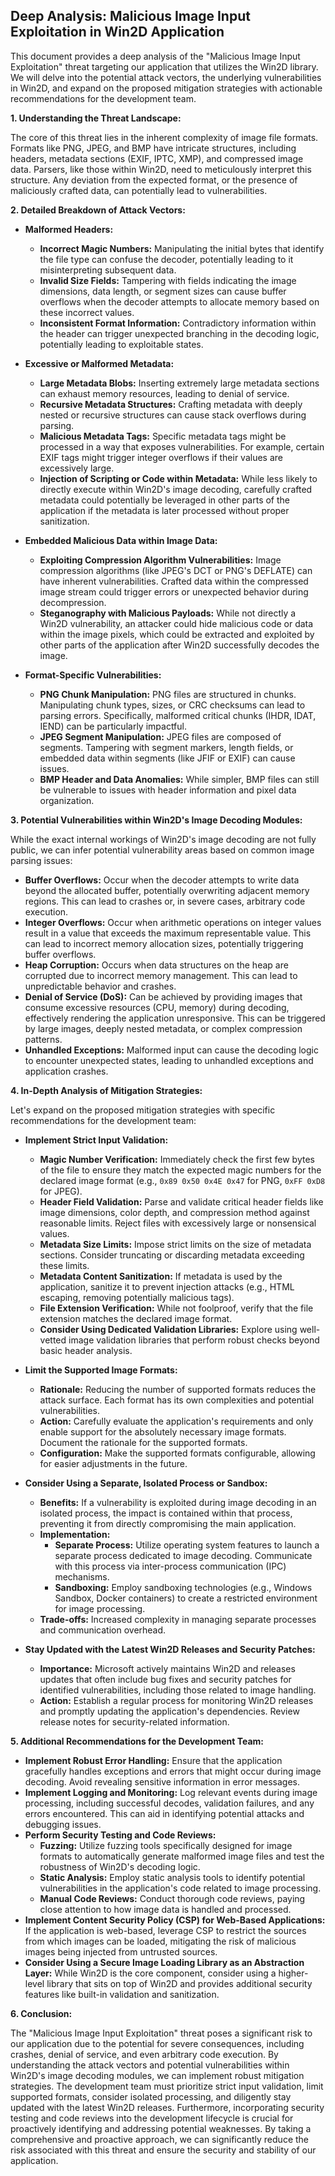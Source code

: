 ## Deep Analysis: Malicious Image Input Exploitation in Win2D Application

This document provides a deep analysis of the "Malicious Image Input Exploitation" threat targeting our application that utilizes the Win2D library. We will delve into the potential attack vectors, the underlying vulnerabilities in Win2D, and expand on the proposed mitigation strategies with actionable recommendations for the development team.

**1. Understanding the Threat Landscape:**

The core of this threat lies in the inherent complexity of image file formats. Formats like PNG, JPEG, and BMP have intricate structures, including headers, metadata sections (EXIF, IPTC, XMP), and compressed image data. Parsers, like those within Win2D, need to meticulously interpret this structure. Any deviation from the expected format, or the presence of maliciously crafted data, can potentially lead to vulnerabilities.

**2. Detailed Breakdown of Attack Vectors:**

* **Malformed Headers:**
    * **Incorrect Magic Numbers:**  Manipulating the initial bytes that identify the file type can confuse the decoder, potentially leading to it misinterpreting subsequent data.
    * **Invalid Size Fields:**  Tampering with fields indicating the image dimensions, data length, or segment sizes can cause buffer overflows when the decoder attempts to allocate memory based on these incorrect values.
    * **Inconsistent Format Information:**  Contradictory information within the header can trigger unexpected branching in the decoding logic, potentially leading to exploitable states.

* **Excessive or Malformed Metadata:**
    * **Large Metadata Blobs:**  Inserting extremely large metadata sections can exhaust memory resources, leading to denial of service.
    * **Recursive Metadata Structures:**  Crafting metadata with deeply nested or recursive structures can cause stack overflows during parsing.
    * **Malicious Metadata Tags:**  Specific metadata tags might be processed in a way that exposes vulnerabilities. For example, certain EXIF tags might trigger integer overflows if their values are excessively large.
    * **Injection of Scripting or Code within Metadata:** While less likely to directly execute within Win2D's image decoding, carefully crafted metadata could potentially be leveraged in other parts of the application if the metadata is later processed without proper sanitization.

* **Embedded Malicious Data within Image Data:**
    * **Exploiting Compression Algorithm Vulnerabilities:**  Image compression algorithms (like JPEG's DCT or PNG's DEFLATE) can have inherent vulnerabilities. Crafted data within the compressed image stream could trigger errors or unexpected behavior during decompression.
    * **Steganography with Malicious Payloads:** While not directly a Win2D vulnerability, an attacker could hide malicious code or data within the image pixels, which could be extracted and exploited by other parts of the application after Win2D successfully decodes the image.

* **Format-Specific Vulnerabilities:**
    * **PNG Chunk Manipulation:**  PNG files are structured in chunks. Manipulating chunk types, sizes, or CRC checksums can lead to parsing errors. Specifically, malformed critical chunks (IHDR, IDAT, IEND) can be particularly impactful.
    * **JPEG Segment Manipulation:**  JPEG files are composed of segments. Tampering with segment markers, length fields, or embedded data within segments (like JFIF or EXIF) can cause issues.
    * **BMP Header and Data Anomalies:**  While simpler, BMP files can still be vulnerable to issues with header information and pixel data organization.

**3. Potential Vulnerabilities within Win2D's Image Decoding Modules:**

While the exact internal workings of Win2D's image decoding are not fully public, we can infer potential vulnerability areas based on common image parsing issues:

* **Buffer Overflows:**  Occur when the decoder attempts to write data beyond the allocated buffer, potentially overwriting adjacent memory regions. This can lead to crashes or, in severe cases, arbitrary code execution.
* **Integer Overflows:**  Occur when arithmetic operations on integer values result in a value that exceeds the maximum representable value. This can lead to incorrect memory allocation sizes, potentially triggering buffer overflows.
* **Heap Corruption:**  Occurs when data structures on the heap are corrupted due to incorrect memory management. This can lead to unpredictable behavior and crashes.
* **Denial of Service (DoS):**  Can be achieved by providing images that consume excessive resources (CPU, memory) during decoding, effectively rendering the application unresponsive. This can be triggered by large images, deeply nested metadata, or complex compression patterns.
* **Unhandled Exceptions:**  Malformed input can cause the decoding logic to encounter unexpected states, leading to unhandled exceptions and application crashes.

**4. In-Depth Analysis of Mitigation Strategies:**

Let's expand on the proposed mitigation strategies with specific recommendations for the development team:

* **Implement Strict Input Validation:**
    * **Magic Number Verification:**  Immediately check the first few bytes of the file to ensure they match the expected magic numbers for the declared image format (e.g., `0x89 0x50 0x4E 0x47` for PNG, `0xFF 0xD8` for JPEG).
    * **Header Field Validation:**  Parse and validate critical header fields like image dimensions, color depth, and compression method against reasonable limits. Reject files with excessively large or nonsensical values.
    * **Metadata Size Limits:**  Impose strict limits on the size of metadata sections. Consider truncating or discarding metadata exceeding these limits.
    * **Metadata Content Sanitization:**  If metadata is used by the application, sanitize it to prevent injection attacks (e.g., HTML escaping, removing potentially malicious tags).
    * **File Extension Verification:** While not foolproof, verify that the file extension matches the declared image format.
    * **Consider Using Dedicated Validation Libraries:** Explore using well-vetted image validation libraries that perform robust checks beyond basic header analysis.

* **Limit the Supported Image Formats:**
    * **Rationale:** Reducing the number of supported formats reduces the attack surface. Each format has its own complexities and potential vulnerabilities.
    * **Action:**  Carefully evaluate the application's requirements and only enable support for the absolutely necessary image formats. Document the rationale for the supported formats.
    * **Configuration:**  Make the supported formats configurable, allowing for easier adjustments in the future.

* **Consider Using a Separate, Isolated Process or Sandbox:**
    * **Benefits:**  If a vulnerability is exploited during image decoding in an isolated process, the impact is contained within that process, preventing it from directly compromising the main application.
    * **Implementation:**
        * **Separate Process:**  Utilize operating system features to launch a separate process dedicated to image decoding. Communicate with this process via inter-process communication (IPC) mechanisms.
        * **Sandboxing:** Employ sandboxing technologies (e.g., Windows Sandbox, Docker containers) to create a restricted environment for image processing.
    * **Trade-offs:**  Increased complexity in managing separate processes and communication overhead.

* **Stay Updated with the Latest Win2D Releases and Security Patches:**
    * **Importance:** Microsoft actively maintains Win2D and releases updates that often include bug fixes and security patches for identified vulnerabilities, including those related to image handling.
    * **Action:**  Establish a regular process for monitoring Win2D releases and promptly updating the application's dependencies. Review release notes for security-related information.

**5. Additional Recommendations for the Development Team:**

* **Implement Robust Error Handling:**  Ensure that the application gracefully handles exceptions and errors that might occur during image decoding. Avoid revealing sensitive information in error messages.
* **Implement Logging and Monitoring:**  Log relevant events during image processing, including successful decodes, validation failures, and any errors encountered. This can aid in identifying potential attacks and debugging issues.
* **Perform Security Testing and Code Reviews:**
    * **Fuzzing:** Utilize fuzzing tools specifically designed for image formats to automatically generate malformed image files and test the robustness of Win2D's decoding logic.
    * **Static Analysis:** Employ static analysis tools to identify potential vulnerabilities in the application's code related to image processing.
    * **Manual Code Reviews:**  Conduct thorough code reviews, paying close attention to how image data is handled and processed.
* **Implement Content Security Policy (CSP) for Web-Based Applications:** If the application is web-based, leverage CSP to restrict the sources from which images can be loaded, mitigating the risk of malicious images being injected from untrusted sources.
* **Consider Using a Secure Image Loading Library as an Abstraction Layer:**  While Win2D is the core component, consider using a higher-level library that sits on top of Win2D and provides additional security features like built-in validation and sanitization.

**6. Conclusion:**

The "Malicious Image Input Exploitation" threat poses a significant risk to our application due to the potential for severe consequences, including crashes, denial of service, and even arbitrary code execution. By understanding the attack vectors and potential vulnerabilities within Win2D's image decoding modules, we can implement robust mitigation strategies. The development team must prioritize strict input validation, limit supported formats, consider isolated processing, and diligently stay updated with the latest Win2D releases. Furthermore, incorporating security testing and code reviews into the development lifecycle is crucial for proactively identifying and addressing potential weaknesses. By taking a comprehensive and proactive approach, we can significantly reduce the risk associated with this threat and ensure the security and stability of our application.
